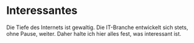 # Interessantes
Die Tiefe des Internets ist gewaltig. Die IT-Branche entwickelt sich stets, ohne Pause, weiter. Daher halte ich hier alles fest, was interessant ist.


